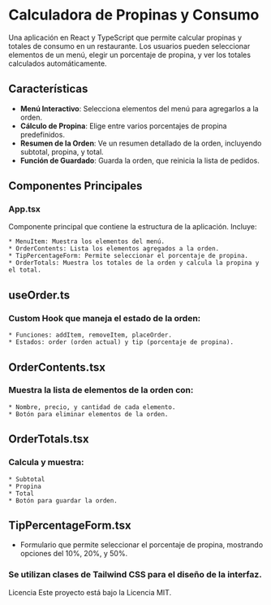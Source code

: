 # Calculadora de Propinas y Consumo

Una aplicación en React y TypeScript que permite calcular propinas y totales de consumo en un restaurante. Los usuarios pueden seleccionar elementos de un menú, elegir un porcentaje de propina, y ver los totales calculados automáticamente.

## Características

- **Menú Interactivo**: Selecciona elementos del menú para agregarlos a la orden.
- **Cálculo de Propina**: Elige entre varios porcentajes de propina predefinidos.
- **Resumen de la Orden**: Ve un resumen detallado de la orden, incluyendo subtotal, propina, y total.
- **Función de Guardado**: Guarda la orden, que reinicia la lista de pedidos.


## Componentes Principales

### App.tsx

Componente principal que contiene la estructura de la aplicación. Incluye:

    * MenuItem: Muestra los elementos del menú.
    * OrderContents: Lista los elementos agregados a la orden.
    * TipPercentageForm: Permite seleccionar el porcentaje de propina.
    * OrderTotals: Muestra los totales de la orden y calcula la propina y el total.

## useOrder.ts

### Custom Hook que maneja el estado de la orden:

    * Funciones: addItem, removeItem, placeOrder.
    * Estados: order (orden actual) y tip (porcentaje de propina).

## OrderContents.tsx

### Muestra la lista de elementos de la orden con:

    * Nombre, precio, y cantidad de cada elemento.
    * Botón para eliminar elementos de la orden.

## OrderTotals.tsx

### Calcula y muestra:

    * Subtotal
    * Propina
    * Total
    * Botón para guardar la orden.

## TipPercentageForm.tsx

 * Formulario que permite seleccionar el porcentaje de propina, mostrando opciones del 10%, 20%, y 50%.

### Se utilizan clases de Tailwind CSS para el diseño de la interfaz.

Licencia
Este proyecto está bajo la Licencia MIT.
